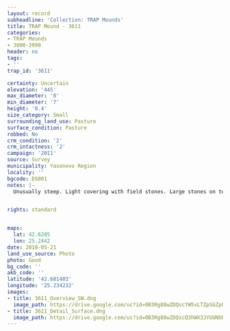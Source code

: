 ```yaml
---
layout: record
subheadline: 'Collection: TRAP Mounds'
title: TRAP Mound - 3611
categories:
- TRAP Mounds
- 3000-3999
header: no
tags:
- ''
trap_id: '3611'

certainty: Uncertain
elevation: '445'
max_diameter: '8'
min_diameter: '7'
height: '0.4'
size_category: Small
surrounding_land_use: Pasture
surface_condition: Pasture
robbed: No
crm_condition: '2'
crm_intactness: '2'
campaign: '2011'
source: Survey
municipality: Yasenovo Region
locality: ''
bgcode: DS001
notes: |-
  Unusually steep. Light covering with field stones. Large stones on top. Surface uneven, no visible robbers trenches.


rights: standard


maps:
  lat: 42.6285
  lon: 25.2442
date: 2018-05-21
land_use_source: Photo
photo: Good
bg_code: ''
akb_code: ''
latitude: '42.681403'
longitude: '25.234232'
images:
- title: 3611_Overview_SW.dng
  image_path: https://drive.google.com/uc?id=0B3Rg88wZDQscYW5vLTZpSGZpOFE
- title: 3611_Detail_Surface.dng
  image_path: https://drive.google.com/uc?id=0B3Rg88wZDQscQ3hWX3JYUUNUbU0
---
```

